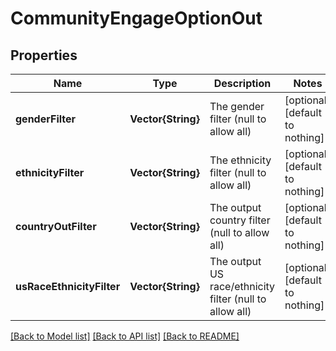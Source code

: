 # CommunityEngageOptionOut


## Properties
Name | Type | Description | Notes
------------ | ------------- | ------------- | -------------
**genderFilter** | **Vector{String}** | The gender filter (null to allow all) | [optional] [default to nothing]
**ethnicityFilter** | **Vector{String}** | The ethnicity filter (null to allow all) | [optional] [default to nothing]
**countryOutFilter** | **Vector{String}** | The output country filter (null to allow all) | [optional] [default to nothing]
**usRaceEthnicityFilter** | **Vector{String}** | The output US race/ethnicity filter (null to allow all) | [optional] [default to nothing]


[[Back to Model list]](../README.md#models) [[Back to API list]](../README.md#api-endpoints) [[Back to README]](../README.md)


